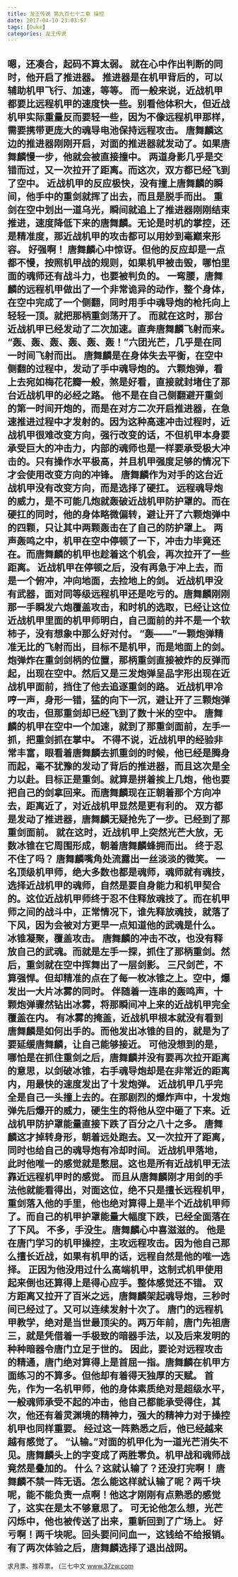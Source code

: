 ```yaml
---
title: 龙王传说 第九百七十二章 操控
date: 2017-04-10 23:03:57
tags: [Duke]
categories: 龙王传说
---
```


嗯，还凑合，起码不算太弱。
就在心中作出判断的同时，他开启了推进器。
推进器是在机甲背后的，可以辅助机甲飞行、加速，等等。
而一般来说，近战机甲都要比远程机甲的速度快一些。别看他体积大，但近战机甲实际重量反而要轻一些，因为不像远程机甲那样，需要携带更庞大的魂导电池保持远程攻击。
唐舞麟这边的推进器刚刚开启，对面的推进器就发动了。如果唐舞麟慢一步，他就会被直接撞中。
两道身影几乎是交错而过，又一次拉开了距离。而这次，双方都已经飞到了空中。
近战机甲的反应极快，没有撞上唐舞麟的瞬间，他手中的重剑就挥了出去，而且是脱手而出。
重剑在空中划出一道乌光，瞬间就追上了推进器刚刚结束推进，速度降低下来的唐舞麟。无论是时机的掌控，还是精准度，那近战机甲的攻击都可以用妙到毫巅来形容。
好强啊！
唐舞麟心中惊讶。但他的反应却是一点都不慢，按照机甲战的规则，如果机甲被击毁，哪怕里面的魂师还有战斗力，也要被判负的。
一弯腰，唐舞麟的远程机甲做出了一个非常诡异的动作，整个身体，在空中完成了一个侧翻，同时用手中魂导炮的枪托向上轻轻一顶。就把那柄重剑荡开了。
而就在这时，那台近战机甲已经发动了二次加速。直奔唐舞麟飞射而来。
“轰、轰、轰、轰、轰、轰！”六团光芒，几乎是在同一时间飞射而出。
唐舞麟是在身体失去平衡，在空中侧翻的过程中，发动了手中魂导炮的。
六颗炮弹，看上去宛如梅花花瓣一般，煞是好看，直接就封堵住了那台近战机甲的必经之路。
他不是在自己侧翻避开重剑的第一时间开炮的，而是在对方二次开启推进器，在急速推进过程中才发射的。因为这种高速冲击过程时，近战机甲很难改变方向，强行改变的话，不但机甲本身要承受巨大的冲击力，内部的魂师也是一样要承受极大冲击的。只有操作水平极高，并且机甲强度足够的情况下才会使用改变方向的冲锋。
唐舞麟作为对手的这台近战机甲没有改变方向，而是选择了硬扛。
远程魂导炮的威力，是不可能几炮就轰破近战机甲防护罩的。而在硬扛的同时，他的身体略微偏转，避让开了六颗炮弹中的四颗，只让其中两颗轰击在了自己的防护罩上。
两声轰鸣之中，机甲在空中停顿了一下，冲击力毕竟还在。而唐舞麟的机甲也趁着这个机会，再次拉开了一些距离。
近战机甲在停顿之后，没有再急于冲上去，而是一个俯冲，冲向地面，去捡地上的剑。
近战机甲没有武器，面对同等级远程机甲还是吃亏的。唐舞麟刚刚那一手瞬发六炮覆盖攻击，和时机的选取，已经让这位近战机甲里面的机甲师明白，自己面前的并不是一个软柿子，没有想象中那么好对付。
“轰——”一颗炮弹精准无比的飞射而出，目标不是机甲，而是地面上的剑。
炮弹炸在重剑剑柄的位置，那柄重剑直接被炸的反弹而起，出现在空中。然后又是三发炮弹呈品字形出现在近战机甲面前，挡住了他去追逐重剑的路。
近战机甲冷哼一声，身形一错，猛的向下一沉，避让开了三颗炮弹的攻击，但那重剑却已经飞到了数十米的空中。
唐舞麟的机甲在空中一个加速，就到了那重剑面前，左手一抓，把重剑抓在掌中。
不得不说，近战机甲的经验非常丰富，眼看着唐舞麟去抓重剑的时候，他已经是腾身而起，毫不犹豫的发动了背后的推进器，而且这次是全力以赴。目标正是重剑。就算是拼着挨上几炮，他也要把自己的剑拿回来。而唐舞麟现在正朝着那个方向冲去，距离近了，对近战机甲显然是更有利的。
双方都是发动了推进器，唐舞麟无疑抢先了一步。已经到了那重剑面前。
就在这时，近战机甲上突然光芒大放，无数冰锥在它周围形成，朝着唐舞麟蜂拥而出。
终于忍不住了吗？
唐舞麟嘴角处流露出一丝淡淡的微笑。
一名顶级机甲师，绝大多数也都是魂师，魂师就有魂技，选择近战机甲的魂师，自然是要自身能力和机甲契合的。这位近战机甲师终于忍不住释放魂技了。而在机甲师之间的战斗中，正常情况下，谁先释放魂技，就落了下风，因为会被对方更早一点知道他的武魂是什么。
冰锥凝聚，覆盖攻击。
唐舞麟的冲击不改，也没有释放自己的武魂。而就是左手一探，抓住了那柄重剑。然后，重剑就在空中挥舞出了一层剑影。
三尺剑芒，不算强悍。但却精准的点在了每一枚冰锥之上。空中，爆发出一大片冰雾的同时。
伴随着一连串的轰鸣声，十颗炮弹骤然钻出冰雾，将那瞬间冲上来的近战机甲完全覆盖在内。
有冰雾的掩盖，近战机甲根本就没有看到唐舞麟是如何出手的。而他发出冰锥的目的，就是为了要延缓唐舞麟，让自己能够接近。
可他没想到的是，哪怕是在抓住重剑之后，唐舞麟并没有要再次拉开距离的意思，以剑破冰锥，右手魂导炮却是在非常近的距离内，用最快的速度发出了十发炮弹。
近战机甲几乎完全是自己一头撞上去的。在那剧烈的爆炸声中，十发炮弹先后爆开的威力，硬生生的将他从空中砸了下来。近战机甲防护罩能量直接下跌了百分之八十之多。
唐舞麟这才掉转身形，朝着远处跑去。又一次拉开了距离，同时也给自己的魂导炮有冷却时间。
近战机甲落地，此时他唯一的感觉就是憋屈。这也是所有近战机甲无法靠近远程机甲时的感觉。
而且从唐舞麟刚才用剑的手法他就能看得出，对面这位，绝不只是擅长远程机甲，重剑落入他的手里，他也绝对算得上是半个近战机甲师了。而自己的机甲护罩能量大幅度下跌，已经全面落在了下风。
不多，手没生。唐舞麟心中喜滋滋的。
他是在唐门学习的机甲操控，主攻远程攻击。因为他自己那么擅长近战，如果有机甲的话，远程自然是他的唯一选择。
正因为他没用过什么高端机甲，这制式机甲使用起来倒也还算得上是得心应手。整体感觉还不错。
双方距离又拉开了百米之远，唐舞麟架起魂导炮，三秒时间已经过了。又可以连续发射十次了。
唐门的远程机甲教学，绝对是当世最顶尖的。两万年前，唐门先祖唐三，就是凭借着一手极致的暗器手法，以及后来发明的种种暗器令唐门立足于世的。
因此，要论对远程攻击的精通，唐门绝对算得上是首屈一指。唐舞麟在机甲方面练习的不算多。但他却有着得天独厚的天赋。
首先，作为一名机甲师，他的身体素质绝对是超级水平，一般魂师承受不起的冲击，他自己都能承受得住，其次，他还有着灵渊境的精神力，强大的精神力对于操控机甲也同样重要。
经过这一阵熟悉之后，他已经越来越有感觉了。
“认输。”对面的机甲化为一道光芒消失不见。唐舞麟头上的字变成了两胜零负。机甲战和魂师战竟然是叠加的。
什么？这就认输了？还没打完啊！
唐舞麟不禁一阵无语。怎么能这样就认输了呢？两千块呢，能不能负责一点啊！他这才刚刚有点熟悉的感觉了，这实在是太不够意思了。
可无论他怎么想，光芒闪烁中，他也被传送了出来，重新回到了广场上。
好亏啊！两千块呢。回头要问问血一，这钱给不给报销。
有了两次体验之后，唐舞麟选择了退出战网。
-------------------------------
求月票、推荐票。
(三七中文 www.37zw.com
